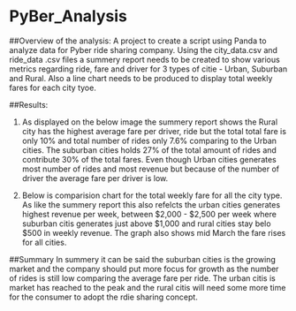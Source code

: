 # PyBer_Analysis
##Overview of the analysis:
A project to create a script using Panda to analyze data for Pyber ride sharing company. Using the city_data.csv and ride_data .csv files a summery report needs to be created to show various metrics regarding ride, fare and driver for 3 types of citie - Urban, Suburban and Rural. Also a line chart needs to be produced to display total weekly fares for each city tyoe.

##Results:
1. As displayed on the below image the summery report shows the Rural city has the highest average fare per driver, ride but the total total fare is only 10% and total number of rides only 7.6% comparing to the Urban cities. The suburban cities holds 27% of the  total amount of rides and contribute 30% of the total fares. Even though Urban cities generates most number of rides and most revenue but because of the number of driver the average fare per driver is low.



2. Below is comparision chart for the total weekly fare for all the city type. As like the summery report this also refelcts the urban cities generates highest revenue per week, between $2,000 - $2,500 per week where suburban citis generates just above $1,000 and rural cities stay belo $500 in weekly revenue. The graph also shows mid March the fare rises for all cities.




##Summary
In summery it can be said the suburban cities is the growing market and the company should put more focus for growth as the number of rides is still low comparing the average fare per ride. The urban citis is market has reached to the peak and the rural citis will need some more time for the consumer to adopt the rdie sharing concept.  
